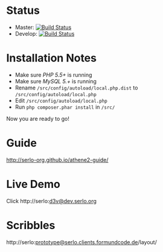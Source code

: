 # Status
* Master: [![Build Status](https://magnum.travis-ci.com/serlo-org/athene2.png?token=gtodfPz6nLDS6xphYxdJ&branch=master)](https://magnum.travis-ci.com/serlo-org/athene2)
* Develop: [![Build Status](https://magnum.travis-ci.com/serlo-org/athene2.png?token=gtodfPz6nLDS6xphYxdJ&branch=develop)](https://magnum.travis-ci.com/serlo-org/athene2)

# Installation Notes
* Make sure *PHP 5.5+* is running
* Make sure *MySQL 5.+* is running
* Rename `/src/config/autoload/local.php.dist` to `/src/config/autoload/local.php`
* Edit `/src/config/autoload/local.php`
* Run `php composer.phar install` in `/src/`

Now you are ready to go!

# Guide

http://serlo-org.github.io/athene2-guide/

# Live Demo

Click http://serlo:d3v@dev.serlo.org

# Scribbles

http://serlo:prototype@serlo.clients.formundcode.de/layout/
